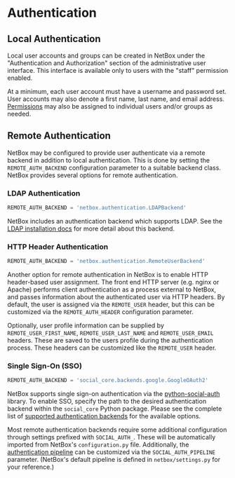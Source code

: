 # Authentication

## Local Authentication

Local user accounts and groups can be created in NetBox under the "Authentication and Authorization" section of the administrative user interface. This interface is available only to users with the "staff" permission enabled.

At a minimum, each user account must have a username and password set. User accounts may also denote a first name, last name, and email address. [Permissions](../permissions.md) may also be assigned to individual users and/or groups as needed.

## Remote Authentication

NetBox may be configured to provide user authenticate via a remote backend in addition to local authentication. This is done by setting the `REMOTE_AUTH_BACKEND` configuration parameter to a suitable backend class. NetBox provides several options for remote authentication.

### LDAP Authentication

```python
REMOTE_AUTH_BACKEND = 'netbox.authentication.LDAPBackend'
```

NetBox includes an authentication backend which supports LDAP. See the [LDAP installation docs](../../installation/6-ldap.md) for more detail about this backend.

### HTTP Header Authentication

```python
REMOTE_AUTH_BACKEND = 'netbox.authentication.RemoteUserBackend'
```

Another option for remote authentication in NetBox is to enable HTTP header-based user assignment. The front end HTTP server (e.g. nginx or Apache) performs client authentication as a process external to NetBox, and passes information about the authenticated user via HTTP headers. By default, the user is assigned via the `REMOTE_USER` header, but this can be customized via the `REMOTE_AUTH_HEADER` configuration parameter.

Optionally, user profile information can be supplied by `REMOTE_USER_FIRST_NAME`, `REMOTE_USER_LAST_NAME` and `REMOTE_USER_EMAIL` headers. These are saved to the users profile during the authentication process. These headers can be customized like the `REMOTE_USER` header.

### Single Sign-On (SSO)

```python
REMOTE_AUTH_BACKEND = 'social_core.backends.google.GoogleOAuth2'
```

NetBox supports single sign-on authentication via the [python-social-auth](https://github.com/python-social-auth) library. To enable SSO, specify the path to the desired authentication backend within the `social_core` Python package. Please see the complete list of [supported authentication backends](https://github.com/python-social-auth/social-core/tree/master/social_core/backends) for the available options.

Most remote authentication backends require some additional configuration through settings prefixed with `SOCIAL_AUTH_`. These will be automatically imported from NetBox's `configuration.py` file. Additionally, the [authentication pipeline](https://python-social-auth.readthedocs.io/en/latest/pipeline.html) can be customized via the `SOCIAL_AUTH_PIPELINE` parameter. (NetBox's default pipeline is defined in `netbox/settings.py` for your reference.)
